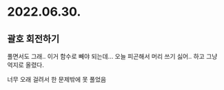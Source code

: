 # 2022.06.30.

## 괄호 회전하기

풀면서도 그래.. 이거 함수로 빼야 되는데... 오늘 피곤해서 머리 쓰기 싫어.. 하고 그냥 억지로 올렸다.

너무 오래 걸려서 한 문제밖에 못 풀었음